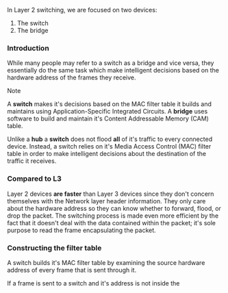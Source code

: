 In Layer 2 switching, we are focused on two devices: 
1. The switch
2. The bridge

### Introduction

While many people may refer to a switch as a bridge and vice versa, they essentially do the same task which make intelligent decisions based on the hardware address of the frames they receive. 

>[!note]
>A **switch** makes it's decisions based on the MAC filter table it builds and maintains using Application-Specific Integrated Circuits. A **bridge** uses software to build and maintain it's Content Addressable Memory (CAM) table.

Unlike a **hub** a **switch** does not flood **all** of it's traffic to every connected device. Instead, a switch relies on it's Media Access Control (MAC) filter table in order to make intelligent decisions about the destination of the traffic it receives. 

### Compared to L3

Layer 2 devices **are faster** than Layer 3 devices since they don't concern themselves with the Network layer header information. They only care about the hardware address so they can know whether to forward, flood, or drop the packet. The switching process is made even more efficient by the fact that it doesn't deal with the data contained within the packet; it's sole purpose to read the frame encapsulating the packet.

### Constructing the filter table

A switch builds it's MAC filter table by examining the source hardware address of every frame that is sent through it. 

If a frame is sent to a switch and it's address is not inside the 